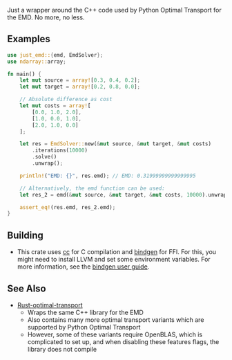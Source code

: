 Just a wrapper around the C++ code used by Python Optimal Transport for the EMD. No more, no less.

## Examples
```rust
use just_emd::{emd, EmdSolver};
use ndarray::array;

fn main() {
    let mut source = array![0.3, 0.4, 0.2];
    let mut target = array![0.2, 0.8, 0.0];

    // Absolute difference as cost
    let mut costs = array![
        [0.0, 1.0, 2.0],
        [1.0, 0.0, 1.0],
        [2.0, 1.0, 0.0]
    ];

    let res = EmdSolver::new(&mut source, &mut target, &mut costs)
        .iterations(10000)
        .solve()
        .unwrap();

    println!("EMD: {}", res.emd); // EMD: 0.31999999999999995

    // Alternatively, the emd function can be used:
    let res_2 = emd(&mut source, &mut target, &mut costs, 10000).unwrap();

    assert_eq!(res.emd, res_2.emd);
}
```




## Building
- This crate uses [cc](https://crates.io/crates/cc) for C compilation and [bindgen](https://crates.io/crates/bindgen)
for FFI. For this, you might need to install LLVM and set some environment variables.
For more information, see the [bindgen user guide](https://rust-lang.github.io/rust-bindgen/requirements.html).

## See Also

- [Rust-optimal-transport](https://crates.io/crates/rust-optimal-transport)
    - Wraps the same C++ library for the EMD
    - Also contains many more optimal transport variants which are supported by Python Optimal Transport
    - However, some of these variants require OpenBLAS, which is complicated to set up, and
    when disabling these features flags, the library does not compile
